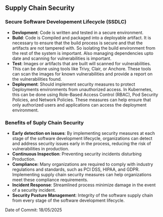 ## Supply Chain Security

### Secure Software Developement Lifecycle (SSDLC)

- **Devlopment**: Code is written and tested in a secure environment.
- **Build**: Code is Compiled and packaged into a deployable artifact. It is necessary to ensure that the build process is secure and that the artifacts are not tampered with. So isolating the build environment from the rest of the system is important. Also managing dependencies upto date and scanning for vulnerabilities is important.
- **Test**: Images or artifacts that are built will scanned for vulnerabilities. This can be done using tools like Trivy, Clair, or Anchore. These tools can scan the images for known vulnerabilities and provide a report on the vulnerabilities found.
- **Deployment**: Should implement security measures to protect Deployments environments from unauthorized access. In Kubernetes, this can be done using Role-Based Access Control (RBAC), Pod Security Policies, and Network Policies. These measures can help ensure that only authorized users and applications can access the deployment environment.

### Benefits of Suply Chain Security

- **Early detection on issues**: By implementing security measures at each stage of the software development lifecycle, organizations can detect and address security issues early in the process, reducing the risk of vulnerabilities in production.
- **Continuous Inspection**: Preventing security incidents disturbing Production.
- **Compliance:** Many organizations are required to comply with industry regulations and standards, such as PCI DSS, HIPAA, and GDPR. Implementing supply chain security measures can help organizations meet these compliance requirements.
- **Incident Response**: Streamlined process minimize damage in the event of a security incident.
- **Security Posture Management**: Integrity of the software supply chain from every stage of the software development lifecycle.

Date of Commit: 18/05/2025